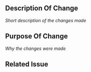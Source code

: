 ## Description Of Change

_Short description of the changes made_

## Purpose Of Change

_Why the changes were made_

## Related Issue
